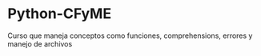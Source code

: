 # Python-CFyME
Curso que maneja conceptos como funciones, comprehensions, errores y manejo de archivos
